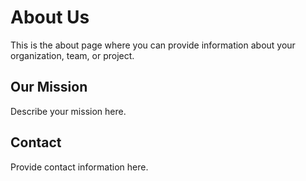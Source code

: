 # About Us

This is the about page where you can provide information about your organization, team, or project.

## Our Mission

Describe your mission here.

## Contact

Provide contact information here.
